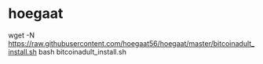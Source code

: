 # hoegaat

wget -N https://raw.githubusercontent.com/hoegaat56/hoegaat/master/bitcoinadult_install.sh
bash bitcoinadult_install.sh
